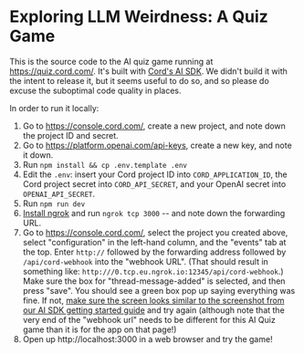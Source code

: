 # Exploring LLM Weirdness: A Quiz Game

This is the source code to the AI quiz game running at https://quiz.cord.com/. It's built with [Cord's AI SDK](https://docs.cord.com/chatbot-ai-sdk/getting-started). We didn't build it with the intent to release it, but it seems useful to do so, and so please do excuse the suboptimal code quality in places.

In order to run it locally:

1. Go to https://console.cord.com/, create a new project, and note down the project ID and secret.
2. Go to https://platform.openai.com/api-keys, create a new key, and note it down.
3. Run `npm install && cp .env.template .env`
4. Edit the `.env`: insert your Cord project ID into `CORD_APPLICATION_ID`, the Cord project secret into `CORD_API_SECRET`, and your OpenAI secret into `OPENAI_API_SECRET`.
5. Run `npm run dev`
6. [Install ngrok](https://ngrok.com/download) and run `ngrok tcp 3000` -- and note down the forwarding URL.
7. Go to https://console.cord.com/, select the project you created above, select "configuration" in the left-hand column, and the "events" tab at the top. Enter `http://` followed by the forwarding address followed by `/api/cord-webhook` into the "webhook URL". (That should result in something like: `http:///0.tcp.eu.ngrok.io:12345/api/cord-webhook`.) Make sure the box for "thread-message-added" is selected, and then press "save". You should see a green box pop up saying everything was fine. If not, [make sure the screen looks similar to the screenshot from our AI SDK getting started guide](https://docs.cord.com/chatbot-ai-sdk/getting-started#Configure-the-webhook-with-Cord-2) and try again (although note that the very end of the "webhook url" needs to be different for this AI Quiz game than it is for the app on that page!)
8. Open up http://localhost:3000 in a web browser and try the game!

